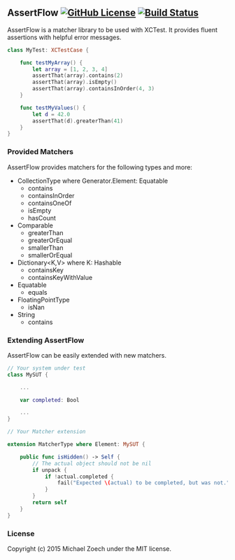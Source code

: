 ## AssertFlow [![GitHub License](https://img.shields.io/badge/license-MIT-lightgrey.svg)](https://raw.githubusercontent.com/crazymaik/AssertFlow/master/LICENSE.txt) [![Build Status](https://travis-ci.org/crazymaik/AssertFlow.svg?branch=master)](https://travis-ci.org/crazymaik/AssertFlow)

AssertFlow is a matcher library to be used with XCTest.
It provides fluent assertions with helpful error messages.

````swift
class MyTest: XCTestCase {

    func testMyArray() {
        let array = [1, 2, 3, 4]
        assertThat(array).contains(2)
        assertThat(array).isEmpty()
        assertThat(array).containsInOrder(4, 3)
    }

    func testMyValues() {
        let d = 42.0
        assertThat(d).greaterThan(41)
    }
}
````

### Provided Matchers

AssertFlow provides matchers for the following types and more:

* CollectionType where Generator.Element: Equatable
  * contains
  * containsInOrder
  * containsOneOf
  * isEmpty
  * hasCount
* Comparable
  * greaterThan
  * greaterOrEqual
  * smallerThan
  * smallerOrEqual
* Dictionary<K,V> where K: Hashable
  * containsKey
  * containsKeyWithValue
* Equatable
  * equals
* FloatingPointType
  * isNan
* String
  * contains

### Extending AssertFlow

AssertFlow can be easily extended with new matchers.

```swift
// Your system under test
class MySUT {

    ...

    var completed: Bool

    ...
}

// Your Matcher extension

extension MatcherType where Element: MySUT {

    public func isHidden() -> Self {
        // The actual object should not be nil
        if unpack {
            if !actual.completed {
                fail("Expected \(actual) to be completed, but was not.")
            }
        }
        return self
    }
}

```

### License

Copyright (c) 2015 Michael Zoech under the MIT license.

